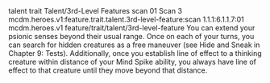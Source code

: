 <ability>
  <metadata>
    <class>talent</class>
    <feature_type>trait</feature_type>
    <file_dpath>Talent/3rd-Level Features</file_dpath>
    <item_id>scan</item_id>
    <item_index>01</item_index>
    <item_name>Scan</item_name>
    <level>3</level>
    <scc>mcdm.heroes.v1:feature.trait.talent.3rd-level-feature:scan</scc>
    <scdc>1.1.1:6.1.1.7:01</scdc>
    <source>mcdm.heroes.v1</source>
    <type>feature/trait/talent/3rd-level-feature</type>
  </metadata>
  <effects>
    <effect type="mundane">You can extend your psionic senses beyond their usual range. Once on each of your turns, you can search for hidden creatures as a free maneuver (see Hide and Sneak in Chapter 9: Tests). Additionally, once you establish line of effect to a thinking creature within distance of your Mind Spike ability, you always have line of effect to that creature until they move beyond that distance.</effect>
  </effects>
</ability>
